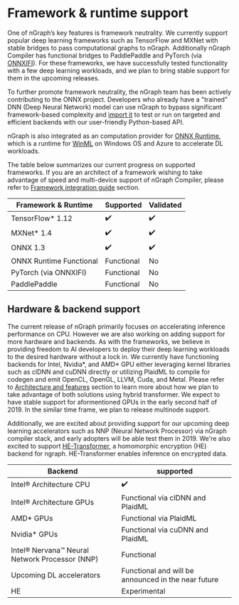 
# Framework & runtime support

One of nGraph’s key features is framework neutrality. We currently support
popular deep learning frameworks such as TensorFlow and MXNet with stable
bridges to pass computational graphs to nGraph. Additionally nGraph
Compiler has functional bridges to PaddlePaddle and PyTorch (via [ONNXIFI]).
For these frameworks, we have successfully tested functionality with a few
deep learning workloads, and we plan to bring stable support for them in the
upcoming releases.

To further promote framework neutrality, the nGraph team has been actively
contributing to the ONNX project. Developers who already have a "trained"
DNN (Deep Neural Network) model can use nGraph to bypass significant
framework-based complexity and [import it] to test or run on targeted and
efficient backends with our user-friendly Python-based API.

nGraph is also integrated as an computation provider for [ONNX Runtime],
which is a runtime for [WinML] on Windows OS and Azure to accelerate DL
workloads.

The table below summarizes our current progress on supported frameworks.
If you are an architect of a framework wishing to take advantage of speed
and multi-device support of nGraph Compiler, please refer to [Framework integration guide] section.


| Framework & Runtime      | Supported          | Validated          |
| ------------------------ | ------------------ | ------------------ |
| TensorFlow* 1.12         | :heavy_check_mark: | :heavy_check_mark: |
| MXNet* 1.4               | :heavy_check_mark: | :heavy_check_mark: |
| ONNX 1.3                 | :heavy_check_mark: | :heavy_check_mark: |
| ONNX Runtime  Functional | Functional         | No                 |
| PyTorch (via ONNXIFI)    | Functional         | No                 |
| PaddlePaddle             | Functional         | No                 |



## Hardware & backend support

The current release of nGraph primarily focuses on accelerating inference
performance on CPU. However we are also working on adding support for more
hardware and backends. As with the frameworks, we believe in providing
freedom to AI developers to deploy their deep learning workloads to the
desired hardware without a lock in. We currently have functioning backends
for Intel, Nvidia*, and AMD* GPU either leveraging kernel libraries
such as clDNN and cuDNN directly or utilizing PlaidML to compile for codegen
and emit OpenCL, OpenGL, LLVM, Cuda, and Metal. Please refer to [Architecture
and features] section to learn more about how we plan to take advantage of
both solutions using hybrid transformer. We expect to have stable support for aformentioned GPUs
in the early second half of 2019. In the similar time frame, we plan
to release multinode support.

Additionally, we are excited about providing support for our upcoming deep learning
accelerators such as NNP (Neural Network Processor) via nGraph compiler
stack, and early adopters will be able test them in 2019. We're also excited to
support [HE-Transformer](https://github.com/NervanaSystems/he-transformer), a
homomorphic encryption (HE) backend for ngraph. HE-Transformer enables inference on
encrypted data.

| Backend                                        | supported                                           |
| ---------------------------------------------- | --------------------------------------------------- |
| Intel® Architecture CPU                        | :heavy_check_mark:                                  |
| Intel® Architecture GPUs                       | Functional via clDNN and PlaidML                    |
| AMD* GPUs                                      | Functional via PlaidML                              |
| Nvidia* GPUs                                   | Functional via cuDNN and PlaidML                    |
| Intel® Nervana™ Neural Network Processor (NNP) | Functional                                          |
| Upcoming DL accelerators                       | Functional and will be announced in the near future |
| HE                                             | Experimental                                        |




[Architecture and features]: ./ABOUT.md
[Upcoming DL accelerators]: https://www.intel.com/content/dam/www/public/us/en/documents/product-briefs/vision-accelerator-design-product-brief.pdf
[import it]: http://ngraph.nervanasys.com/docs/latest/howto/import.html
[ONNXIFI]: https://github.com/onnx/onnx/blob/master/docs/ONNXIFI.md
[ONNX Runtime]:https://docs.microsoft.com/en-us/azure/machine-learning/service/how-to-build-deploy-onnx
[WinML]: http://docs.microsoft.com/en-us/windows/ai
[How to]: https://ngraph.nervanasys.com/docs/latest/howto/index.html
[Framework integration guide]: https://ngraph.nervanasys.com/docs/latest/frameworks/index.html

